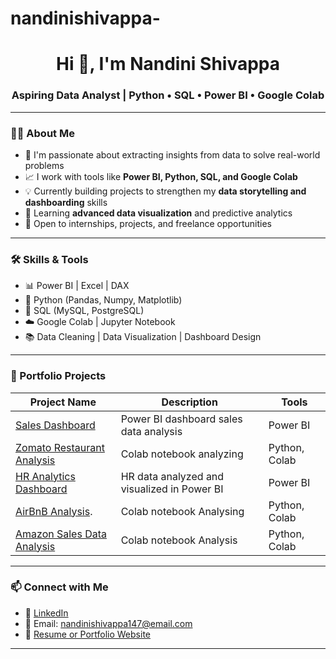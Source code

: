 # nandinishivappa-

<h1 align="center">Hi 👋, I'm Nandini Shivappa</h1>
<h3 align="center">Aspiring Data Analyst | Python • SQL • Power BI • Google Colab</h3>

---

### 👩‍💻 About Me

- 🎯 I'm passionate about extracting insights from data to solve real-world problems  
- 📈 I work with tools like **Power BI, Python, SQL, and Google Colab**  
- 💡 Currently building projects to strengthen my **data storytelling and dashboarding** skills  
- 🌱 Learning **advanced data visualization** and predictive analytics  
- 🤝 Open to internships, projects, and freelance opportunities  

---

### 🛠️ Skills & Tools

- 📊 Power BI | Excel | DAX  
- 🐍 Python (Pandas, Numpy, Matplotlib)  
- 💽 SQL (MySQL, PostgreSQL)  
- ☁️ Google Colab | Jupyter Notebook  
- 📚 Data Cleaning | Data Visualization | Dashboard Design  

---

### 📂 Portfolio Projects

| Project Name | Description | Tools |
|--------------|-------------|-------|
| [Sales Dashboard](https://github.com/NANDINI_SHIVAPPA/Sales-Analysis-Project) | Power BI dashboard sales data analysis | Power BI |Python & Colab notebook, Power BI, Colab |
| [Zomato Restaurant Analysis](https://github.com/NANDINI_SHIVAPPA/Zomato-Restaurant-Analysis-Colab) | Colab notebook analyzing| Python, Colab |
| [HR Analytics Dashboard](https://github.com/NANDINI_SHIVAPPA/HR-Analytics-PBI) | HR data analyzed and visualized in Power BI | Power BI |
| [AirBnB Analysis](https://github.com/NANDINI_SHIVAPPA/AirBnB-Analysis-Colab). | Colab notebook Analysing | Python, Colab |
| [Amazon Sales Data Analysis](https://github.com/NANDINI_SHIVAPPA/Amazon-Sales-Data-Analysis) | Colab notebook Analysis | Python, Colab |

---

### 📫 Connect with Me

- 🔗 [LinkedIn](www.linkedin.com/in/nandini-shivappa0413)
- 💌 Email: nandinishivappa147@email.com  
- 📁 [Resume or Portfolio Website]()

---

